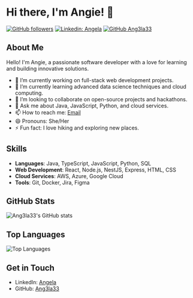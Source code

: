 # Hi there, I'm Angie! 👋

[![GitHub followers](https://img.shields.io/github/followers/Ang3la33?label=Follow&style=social)](https://github.com/Ang3la33?tab=followers)
[![Linkedin: Angela](https://img.shields.io/badge/-Angela-blue?style=flat-square&logo=Linkedin&logoColor=white&link=https://www.linkedin.com/in/angela/)](https://www.linkedin.com/in/angela/)
[![GitHub Ang3la33](https://img.shields.io/github/followers/Ang3la33?label=follow&style=social)](https://github.com/Ang3la33)

## About Me

Hello! I'm Angie, a passionate software developer with a love for learning and building innovative solutions.

- 🔭 I’m currently working on full-stack web development projects.
- 🌱 I’m currently learning advanced data science techniques and cloud computing.
- 👯 I’m looking to collaborate on open-source projects and hackathons.
- 💬 Ask me about Java, JavaScript, Python, and cloud services.
- 📫 How to reach me: [Email](mailto:angela.smith@keyin.com)
- 😄 Pronouns: She/Her
- ⚡ Fun fact: I love hiking and exploring new places.

## Skills

- **Languages**: Java, TypeScript, JavaScript, Python, SQL
- **Web Development**: React, Node.js, NestJS, Express, HTML, CSS
- **Cloud Services**: AWS, Azure, Google Cloud
- **Tools**: Git, Docker, Jira, Figma 

## GitHub Stats

![Ang3la33's GitHub stats](https://github-readme-stats.vercel.app/api?username=Ang3la33&show_icons=true&hide_border=true)

## Top Languages

![Top Languages](https://github-readme-stats.vercel.app/api/top-langs/?username=Ang3la33&hide=html&layout=compact&hide_border=true)

## Get in Touch

- LinkedIn: [Angela](https://www.linkedin.com/in/angela-smith-4aa354278/)
- GitHub: [Ang3la33](https://github.com/Ang3la33)
